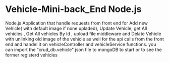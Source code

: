 # Vehicle-Mini-back_End Node.js
Node.js Application that handle requests from front end for Add new Vehicle( with default image if none upladed), Update Vehicle, get All vehicles , Get All vehicles By Id , 
upload file middleware and Delate Vehicle with unlinking old image of the vehicle as well for the api calls from the front end and handel it on vehicleController and vehicleService functions. 
you can import the "crud_db.vehicle" json file to mongoDB to start or to see the former registerd vehicles
